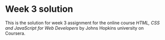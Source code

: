 # Week 3 solution
This is the solution for week 3 assignment for the online course _HTML, CSS and JavaScript for Web Developers_ by Johns Hopkins university on Coursera.